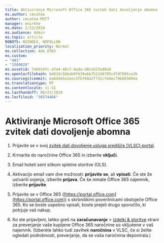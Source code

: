 ```yaml
---
title: Aktiviranje Microsoft Office 365 zvitek dati dovoljenje abomna
ms.author: cmcatee
author: cmcatee-MSFT
manager: mnirkhe
ms.date: 2/23/2018
ms.audience: Admin
ms.topic: article
ROBOTS: NOINDEX, NOFOLLOW
localization_priority: Normal
ms.collection: Adm_O365
ms.custom:
- "481"
- "1500028"
ms.assetid: 7a6919fc-afe4-40c7-8ada-d8ce523ad8a8
ms.openlocfilehash: bd83dc5bbab9fb39abb751246795cd7d7895ce2b
ms.sourcegitcommit: ea64deba1eec3fb768a2f732cfe0ec79bb03694a
ms.translationtype: MT
ms.contentlocale: sl-SI
ms.lasthandoff: 08/23/2019
ms.locfileid: "36574486"
---
```

# <a name="activating-a-microsoft-office-365-volume-license-subscription"></a>Aktiviranje Microsoft Office 365 zvitek dati dovoljenje abomna

1. Prijavite se v svoj [zvitek dati dovoljenje usluga središče (VLSC) portal](http://go.microsoft.com/fwlink/p/?LinkId=329762).

2. Krmarite do naročnine Office 365 in izberite **vključi**.

3. Email hoteti sent stikom spletne storitve (OLS).

4. Aktivacijo email vam dve možnosti: **prijavite se**, ali **vpisati**. Če ste že ustvarili sojenja, izberite **prijava**. Če še nimate Office 365 najemnik, izberite **prijavite**.

5. Prijavite se v Office 365 ([https://portal.office.com](https://portal.office.com)) s skrbniškimi poverilnicami obstoječe Office 365. Ko se boste uspešno vpisali, boste prejeli drugo sporočilo, ki potrjuje vaš nakup.

6. Ko ste prijavljeni, lahko greš na **zaračunavanje** \> [izdelki & storitve](https://go.microsoft.com/fwlink/p/?linkid=842054) strani za preverjanje vaše kupljene Office 365 naročnine so vkljuèene v vaš najemnik. (Izberete lahko tudi zavihek **naročnina** v VLSC, če si želite ogledati podrobnosti, preverjanje, da se vaša naročnina deponirala.)
